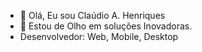 - 👋 Olá, Eu sou Claúdio A. Henriques
- 👀 Estou de Olho em soluções Inovadoras.
- Desenvolvedor: Web, Mobile, Desktop
<!---
claudioafonsohenriques/claudioafonsohenriques is a ✨ special ✨ repository because its `README.md` (this file) appears on your GitHub profile.
You can click the Preview link to take a look at your changes.
--->

